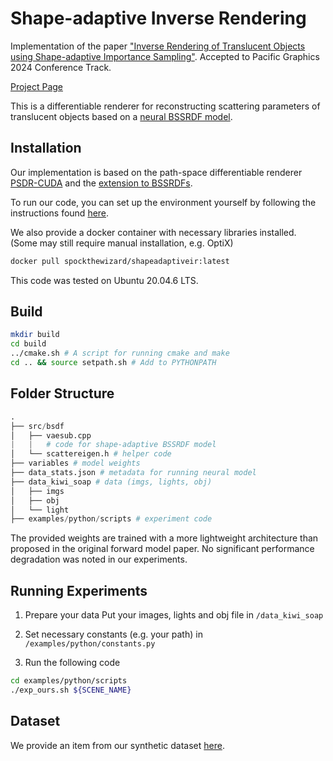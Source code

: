 # Shape-adaptive Inverse Rendering 

Implementation of the paper ["Inverse Rendering of Translucent Objects using Shape-adaptive Importance Sampling"](https://diglib.eg.org/items/f57860ef-ec70-44ec-8b02-eddc36dff67b). 
Accepted to Pacific Graphics 2024 Conference Track.

[Project Page](https://spock-the-wizard.github.io/shape-adaptive-IR/)


This is a differentiable renderer for reconstructing scattering parameters of translucent objects based on a [neural BSSRDF model](https://rgl.epfl.ch/publications/Vicini2019Learned).


## Installation
Our implementation is based on the path-space differentiable renderer [PSDR-CUDA](https://diglib.eg.org/items/f57860ef-ec70-44ec-8b02-eddc36dff67b) and the [extension to BSSRDFs](https://github.com/joyDeng/InverseTranslucent). 

To run our code, you can set up the environment yourself by following the instructions found [here](https://psdr-cuda.readthedocs.io/en/latest/core_compile.html).

We also provide a docker container with necessary libraries installed. (Some may still require manual installation, e.g. OptiX)
```bash
docker pull spockthewizard/shapeadaptiveir:latest
```

This code was tested on Ubuntu 20.04.6 LTS.

## Build

```bash
mkdir build
cd build
../cmake.sh # A script for running cmake and make
cd .. && source setpath.sh # Add to PYTHONPATH
```

## Folder Structure

```python
.
├── src/bsdf
│   ├── vaesub.cpp
|   |   # code for shape-adaptive BSSRDF model
│   └── scattereigen.h # helper code 
├── variables # model weights
├── data_stats.json # metadata for running neural model
├── data_kiwi_soap # data (imgs, lights, obj)
│   ├── imgs
│   ├── obj
│   └── light
├── examples/python/scripts # experiment code
```
The provided weights are trained with a more lightweight architecture than proposed in the original forward model paper. No significant performance degradation was noted in our experiments.

## Running Experiments
1. Prepare your data
Put your images, lights and obj file in `/data_kiwi_soap`

2. Set necessary constants (e.g. your path) in `/examples/python/constants.py`

3. Run the following code
```bash
cd examples/python/scripts
./exp_ours.sh ${SCENE_NAME}
```

## Dataset
We provide an item from our synthetic dataset [here](https://drive.google.com/drive/folders/1Jqq-iCiDrXgQrx9BLW3dcvurKiWTD1VO?usp=drive_link).




